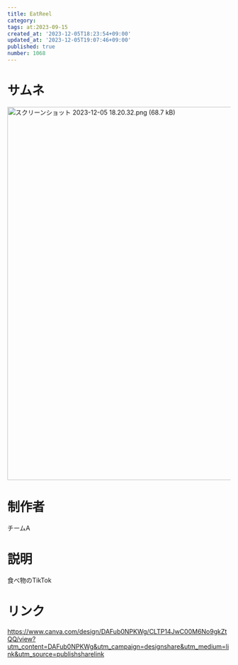```yaml
---
title: EatReel
category:
tags: at:2023-09-15
created_at: '2023-12-05T18:23:54+09:00'
updated_at: '2023-12-05T19:07:46+09:00'
published: true
number: 1068
---
```


# サムネ
<img width="844" alt="スクリーンショット 2023-12-05 18.20.32.png (68.7 kB)" src="/img/markdown/1068/98d34e63-74de-43c6-848b-87daa7ced9a9.png">

# 制作者
チームA

# 説明
食べ物のTikTok

# リンク
https://www.canva.com/design/DAFub0NPKWg/CLTP14JwC00M6No9gkZtQQ/view?utm_content=DAFub0NPKWg&utm_campaign=designshare&utm_medium=link&utm_source=publishsharelink
